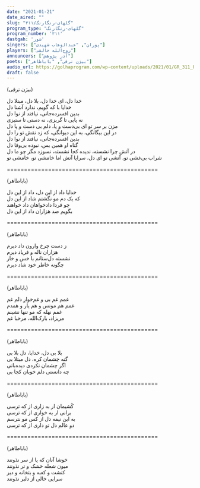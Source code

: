 ```yaml
---
date: "2021-01-21"
date_aired: ""
slug: "گلهای-رنگارنگ/۳۱۱"
program_type: "گلهای-رنگارنگ"
program_number: '۳۱۱'
dastgah: 'شور'
singers: ["پوران", "عبدالوهاب شهیدی"]
players: ["روح‌الله خالقی"]
announcers: ["آذر پژوهش"]
poets: ["بیژن ترقی", "باباطاهر"]
audio_url: https://golhaprogram.com/wp-content/uploads/2021/01/GR_311_Pooran_Shahidi.mp3
draft: false
---
```


(بیژن ترقی)  

خدا دل، ای خدا دل، بلا دل، مبتلا دل  
خدایا با که گویم، ندارد آشنا دل  
بدین افسرده‌جانی، نیافتد از نوا دل  
نه پایی تا گریزی، نه دستی تا ستیزی  
مزن بر سر تو ای بی‌دست و پا، دلم بی دست و پا دل  
در این بیگانگی، به این دیوانگی، که زد نقش تو را دل  
بدین افسرده‌جانی، نیافتد از نوا دل  
گناه او همین بس، نبوده بی‌وفا دل  
در آتش چرا نشسته، ندیده کجا نشسته، نسوزد مگر چو ما دل  
شراب بی‌غشی تو، آتشی تو ای دل، سراپا آتش اما خامشی تو، خامشی تو  

============================================  

(باباطاهر)  

خدایا داد از این دل، داد از این دل  
که یک دم مو نگشتم شاد از این دل  
چو فردا دادخواهان داد خواهند  
بگویم صد هزاران داد از این دل  

============================================  

(باباطاهر)  

ز دست چرخ وارون داد دیرم  
هزاران ناله و فریاد دیرم  
نشسته دل‌ستانم با خس و خار  
چگونه خاطر خود شاد دیرم  

============================================  

(باباطاهر)  

غمم غم بی و غم‌خوارِ دلم غم  
غمم هم مونس و هم یار و همدم  
غمم نهله كه مو تنها نشینم  
مریزاد، بارک‌الله، مرحبا غم  

============================================  

(باباطاهر)  

بلا بی دل، خدایا، دل بلا بی  
گنه چشمان کره، دل مبتلا بی  
اگر چشمان نکردی دیده‌بانی  
چه دانستی دلم خوبان کجا بی  

============================================  

(باباطاهر)  

کُشیمان ار به زاری از که ترسی  
برانی ار به خواری از که ترسی  
به این نیمه دل از کس مو نترسم  
دو عالم دل تو داری از که ترسی  

============================================  

(باباطاهر)  

خوشا آنان که پا از سر نذونند  
میون شعله خشک و تر نذونند  
کنشت و کعبه و بتخانه و دیر  
سرایی خالی از دلبر نذونند  
